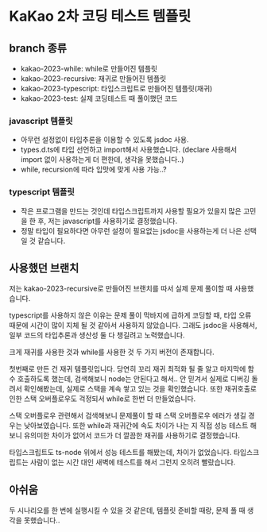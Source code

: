 # KaKao 2차 코딩 테스트 템플릿

## branch 종류
- kakao-2023-while: while로 만들어진 템플릿
- kakao-2023-recursive: 재귀로 만들어진 템플릿
- kakao-2023-typescript: 타입스크립트로 만들어진 템플릿(재귀)
- kakao-2023-test: 실제 코딩테스트 때 풀이했던 코드

### javascript 템플릿
- 아무런 설정없이 타입추론을 이용할 수 있도록 jsdoc 사용.
- types.d.ts에 타입 선언하고 import해서 사용했습니다. (declare 사용해서 import 없이 사용하는게 더 편한데, 생각을 못했습니다..)
- while, recursion에 따라 입맛에 맞게 사용 가능..?


### typescript 템플릿
- 작은 프로그램을 만드는 것인데 타입스크립트까지 사용할 필요가 있을지 많은 고민을 한 후, 저는 javascript를 사용하기로 결정했습니다.
- 정말 타입이 필요하다면 아무런 설정이 필요없는 jsdoc을 사용하는게 더 나은 선택일 것 같습니다.


## 사용했던 브랜치
저는 kakao-2023-recursive로 만들어진 브랜치를 따서 실제 문제 풀이할 때 사용했습니다.

typescript를 사용하지 않은 이유는 문제 풀이 막바지에 급하게 코딩할 때, 타입 오류 때문에 시간이 많이 지체 될 것 같아서 사용하지 않았습니다.
그래도 jsdoc을 사용해서, 일부 코드의 타입추론과 생산성 둘 다 챙길려고 노력했습니다.

크게 재귀를 사용한 것과 while를 사용한 것 두 가지 버전이 존재합니다.

첫번째로 만든 건 재귀 템플릿입니다. 당연히 꼬리 재귀 최적화 될 줄 알고 마지막에 함수 호출하도록 했는데, 검색해보니 node는 안된다고 해서..
안 믿겨서 실제로 디버깅 돌려서 확인해봤는데, 실제로 스택을 계속 쌓고 있는 것을 확인했습니다.
또한 재귀호출로 인한 스택 오버플로우도 걱정되서 while로 한번 더 만들었습니다.

스택 오버플로우 관련해서 검색해보니 문제풀이 할 때 스택 오버플로우 에러가 생길 경우는 낮아보였습니다.
또한 while과 재귀간에 속도 차이가 나는 지 직접 성능 테스트 해보니 유의미한 차이가 없어서 코드가 더 깔끔한 재귀를 사용하기로 결정했습니다.

타입스크립트도 ts-node 위에서 성능 테스트를 해봤는데, 차이가 없었습니다. 타입스크립트는 사람이 없는 시간 대인 새벽에 테스트를 해서 그런지 오히려 빨랐습니다.

## 아쉬움
두 시나리오를 한 번에 실행시킬 수 있을 것 같은데, 템플릿 준비할 때랑, 문제 풀 때 생각을 못했습니다..
